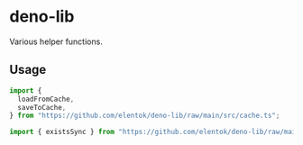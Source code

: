 # deno-lib

Various helper functions.

## Usage

```ts
import {
  loadFromCache,
  saveToCache,
} from "https://github.com/elentok/deno-lib/raw/main/src/cache.ts";

import { existsSync } from "https://github.com/elentok/deno-lib/raw/main/src/fs.ts";
```
